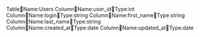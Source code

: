TableName:Users
ColumnName:user_idType:int
ColumnName:loginType:string
ColumnName:first_nameType:string
ColumnName:last_nameType:string
ColumnName:created_atType:date
ColumnName:updated_atType:date
